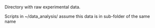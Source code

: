 Directory with raw experimental data.

Scripts in ~/data_analysis/ assume this data is in sub-folder of the same name
